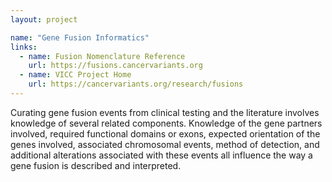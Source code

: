```yaml
---
layout: project

name: "Gene Fusion Informatics"
links:
  - name: Fusion Nomenclature Reference
    url: https://fusions.cancervariants.org
  - name: VICC Project Home
    url: https://cancervariants.org/research/fusions
---
```

Curating gene fusion events from clinical testing and the literature involves knowledge of several related components. Knowledge of the gene partners involved, required functional domains or exons, expected orientation of the genes involved, associated chromosomal events, method of detection, and additional alterations associated with these events all influence the way a gene fusion is described and interpreted.

